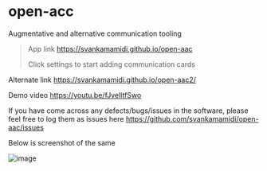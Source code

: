 # open-acc
Augmentative and alternative communication tooling

>App link https://svankamamidi.github.io/open-aac
>
>Click settings to start adding communication cards

   Alternate link https://svankamamidi.github.io/open-aac2/
  
Demo video https://youtu.be/fJvelltfSwo

If you have come across any defects/bugs/issues in the software, please feel free to log them as issues here https://github.com/svankamamidi/open-aac/issues

Below is screenshot of the same

![image](https://github.com/svankamamidi/open-aac/assets/3726282/fa7a86bf-01f6-419a-af12-0fb52c639708)
